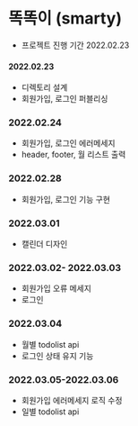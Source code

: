 # 똑똑이 (smarty)
- 프로젝트 진행 기간 2022.02.23

#### 2022.02.23
- 디렉토리 설계
- 회원가입, 로그인 퍼블리싱

### 2022.02.24
- 회원가입, 로그인 에러메세지
- header, footer, 월 리스트 출력

### 2022.02.28
- 회원가입, 로그인 기능 구현

### 2022.03.01
- 캘린더 디자인

### 2022.03.02- 2022.03.03
- 회원가입 오류 메세지 
- 로그인

### 2022.03.04
- 월별 todolist api
- 로그인 상태 유지 기능

### 2022.03.05-2022.03.06
- 회원가입 에러메세지 로직 수정
- 일별 todolist api

